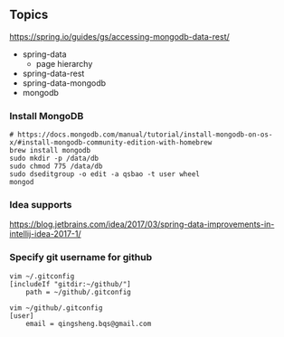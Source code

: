 ## Topics
https://spring.io/guides/gs/accessing-mongodb-data-rest/

- spring-data
    + page hierarchy
- spring-data-rest
- spring-data-mongodb
- mongodb
### Install MongoDB

```
# https://docs.mongodb.com/manual/tutorial/install-mongodb-on-os-x/#install-mongodb-community-edition-with-homebrew
brew install mongodb
sudo mkdir -p /data/db
sudo chmod 775 /data/db
sudo dseditgroup -o edit -a qsbao -t user wheel
mongod
```

### Idea supports
https://blog.jetbrains.com/idea/2017/03/spring-data-improvements-in-intellij-idea-2017-1/

### Specify git username for github
```
vim ~/.gitconfig
[includeIf "gitdir:~/github/"]
    path = ~/github/.gitconfig

vim ~/github/.gitconfig
[user]
    email = qingsheng.bqs@gmail.com
    
```
